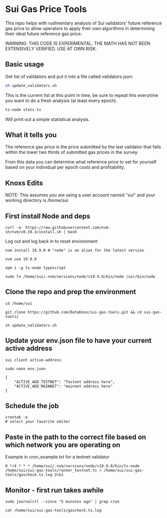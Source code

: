 # Sui Gas Price Tools

This repo helps with rudimentary analysis of Sui validators' future reference gas price to allow operators to apply their own algorithms in determining their ideal future reference gas price.

WARNING: THIS CODE IS EXPERIMENTAL, THE MATH HAS NOT BEEN EXTENSIVELY VERIFIED. USE AT OWN RISK.

## Basic usage

Get list of validators and put it into a file called validators.json:

```bash
sh update_validators.sh
```

This is the current list at this point in time, be sure to repeat this everytime you want to do a fresh analysis (at least every epoch).

```bash
ts-node stats.ts
```

Will print out a simple statistical analysis.

## What it tells you

The reference gas price is the price submitted by the last validator that falls within the lower two thirds of submitted gas prices in the survey.

From this data you can determine what reference price to set for yourself based on your individual per epoch costs and profitability.

## Knoxs Edits
NOTE: This assumes you are using a user account named "sui" and your working directory is /home/sui

## First install Node and deps

```
curl -o- https://raw.githubusercontent.com/nvm-sh/nvm/v0.39.3/install.sh | bash
```
Log out and log back in to reset environment
```
nvm install 19.9.0 # "node" is an alias for the latest version
```
```
nvm use 19.9.0
```
```
npm i -g ts-node typescript
```
```
sudo ln /home/sui/.nvm/versions/node/v19.9.0/bin/node /usr/bin/node
```
## Clone the repo and prep the environment
```
cd /home/sui
```
```
git clone https://github.com/DataKnox/sui-gas-tools.git && cd sui-gas-tools/
```
```
sh update_validators.sh
```
## Update your env.json file to have your current active address
```
sui client active-address
```
```
sudo nano env.json
```
```
{
    "ACTIVE_ADD_TESTNET": "Testnet address here",
    "ACTIVE_ADD_MAINNET": "mainnet address here"
}
```
## Schedule the job
```
crontab -e
# select your favorite editer
```
## Paste in the path to the correct file based on which network you are operating on
Example in cron_example.txt for a testnet validator
```
0 */4 * * * /home/sui/.nvm/versions/node/v19.9.0/bin/ts-node /home/sui/sui-gas-tools/runner_testnet.ts > /home/sui/sui-gas-tools/gascheck.ts.log 2>&1
```
## Monitor - first run takes awhile
```
sudo journalctl --since "5 minutes ago" | grep cron
```
```
cat /home/sui/sui-gas-tools/gascheck.ts.log
```